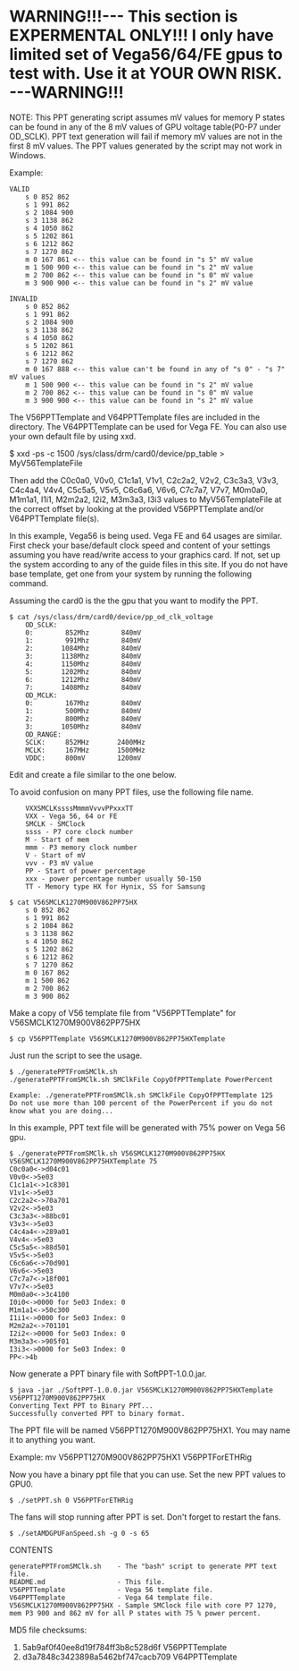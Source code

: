 # WARNING!!!--- This section is EXPERMENTAL ONLY!!! I only have limited set of Vega56/64/FE gpus to test with.  Use it at YOUR OWN RISK. ---WARNING!!!


NOTE: This PPT generating script assumes mV values for memory P states can be found in any of the 8 mV values of GPU voltage table(P0-P7 under OD_SCLK).  PPT text generation will fail if memory mV values are not in the first 8 mV values.  The PPT values generated by the script may not work in Windows.

Example:

    VALID
        s 0 852 862
        s 1 991 862
        s 2 1084 900
        s 3 1138 862
        s 4 1050 862
        s 5 1202 861
        s 6 1212 862
        s 7 1270 862
        m 0 167 861 <-- this value can be found in "s 5" mV value 
        m 1 500 900 <-- this value can be found in "s 2" mV value 
        m 2 700 862 <-- this value can be found in "s 0" mV value
        m 3 900 900 <-- this value can be found in "s 2" mV value 
        
    INVALID
        s 0 852 862
        s 1 991 862
        s 2 1084 900
        s 3 1138 862
        s 4 1050 862
        s 5 1202 861
        s 6 1212 862
        s 7 1270 862
        m 0 167 888 <-- this value can't be found in any of "s 0" - "s 7" mV values 
        m 1 500 900 <-- this value can be found in "s 2" mV value 
        m 2 700 862 <-- this value can be found in "s 0" mV value
        m 3 900 900 <-- this value can be found in "s 2" mV value 


The V56PPTTemplate and  V64PPTTemplate files are included in the directory. The V64PPTTemplate can be used for Vega FE.
You can also use your own default file by using xxd.

$ xxd -ps -c 1500 /sys/class/drm/card0/device/pp_table > MyV56TemplateFile

Then add the C0c0a0, V0v0, C1c1a1, V1v1, C2c2a2, V2v2, C3c3a3, V3v3, C4c4a4, V4v4, C5c5a5, V5v5, C6c6a6, V6v6, C7c7a7, V7v7, M0m0a0, M1m1a1, I1i1, M2m2a2, I2i2, M3m3a3, I3i3 values to MyV56TemplateFile at the correct offset by looking at the provided V56PPTTemplate and/or V64PPTTemplate file(s).

In this example, Vega56 is being used.  Vega FE and 64 usages are similar. 
First check your base/default clock speed and content of your settings assuming you have read/write access to your graphics card.
If not, set up the system according to any of the guide files in this site.
If you do not have base template, get one from your system by running the following command.

Assuming the card0 is the the gpu that you want to modify the PPT.

    $ cat /sys/class/drm/card0/device/pp_od_clk_voltage
        OD_SCLK:
        0:        852Mhz        840mV
        1:        991Mhz        840mV
        2:       1084Mhz        840mV
        3:       1138Mhz        840mV
        4:       1150Mhz        840mV
        5:       1202Mhz        840mV
        6:       1212Mhz        840mV
        7:       1408Mhz        840mV
        OD_MCLK:
        0:        167Mhz        840mV
        1:        500Mhz        840mV
        2:        800Mhz        840mV
        3:       1050Mhz        840mV
        OD_RANGE:
        SCLK:     852MHz       2400MHz
        MCLK:     167MHz       1500MHz
        VDDC:     800mV        1200mV

Edit and create a file similar to the one below.

To avoid confusion on many PPT files, use the following file name.

        VXXSMCLKssssMmmmVvvvPPxxxTT
        VXX - Vega 56, 64 or FE
        SMCLK - SMClock
        ssss - P7 core clock number
        M - Start of mem
        mmm - P3 memory clock number
        V - Start of mV
        vvv - P3 mV value
        PP - Start of power percentage
        xxx - power percentage number usually 50-150
        TT - Memory type HX for Hynix, SS for Samsung

    $ cat V56SMCLK1270M900V862PP75HX
        s 0 852 862
        s 1 991 862
        s 2 1084 862 
        s 3 1138 862
        s 4 1050 862
        s 5 1202 862
        s 6 1212 862
        s 7 1270 862
        m 0 167 862
        m 1 500 862
        m 2 700 862
        m 3 900 862

Make a copy of V56 template file from "V56PPTTemplate" for V56SMCLK1270M900V862PP75HX

    $ cp V56PPTTemplate V56SMCLK1270M900V862PP75HXTemplate

Just run the script to see the usage.
    
    $ ./generatePPTFromSMClk.sh
    ./generatePPTFromSMClk.sh SMClkFile CopyOfPPTTemplate PowerPercent

    Example: ./generatePPTFromSMClk.sh SMClkFile CopyOfPPTTemplate 125
    Do not use more than 100 percent of the PowerPercent if you do not know what you are doing...

In this example, PPT text file will be generated with 75% power on Vega 56 gpu.

    $ ./generatePPTFromSMClk.sh V56SMCLK1270M900V862PP75HX V56SMCLK1270M900V862PP75HXTemplate 75
    C0c0a0<->d04c01
    V0v0<->5e03
    C1c1a1<->1c8301
    V1v1<->5e03
    C2c2a2<->70a701
    V2v2<->5e03
    C3c3a3<->88bc01
    V3v3<->5e03
    C4c4a4<->289a01
    V4v4<->5e03
    C5c5a5<->88d501
    V5v5<->5e03
    C6c6a6<->70d901
    V6v6<->5e03
    C7c7a7<->18f001
    V7v7<->5e03
    M0m0a0<->3c4100
    I0i0<->0000 for 5e03 Index: 0
    M1m1a1<->50c300
    I1i1<->0000 for 5e03 Index: 0
    M2m2a2<->701101
    I2i2<->0000 for 5e03 Index: 0
    M3m3a3<->905f01
    I3i3<->0000 for 5e03 Index: 0
    PP<->4b

Now generate a PPT binary file with SoftPPT-1.0.0.jar.

    $ java -jar ./SoftPPT-1.0.0.jar V56SMCLK1270M900V862PP75HXTemplate V56PPT1270M900V862PP75HX 
    Converting Text PPT to Binary PPT...
    Successfully converted PPT to binary format.

The PPT file will be named V56PPT1270M900V862PP75HX1.  You may name it to anything you want.

Example: mv V56PPT1270M900V862PP75HX1 V56PPTForETHRig

Now you have a binary ppt file that you can use.  Set the new PPT values to GPU0.

    $ ./setPPT.sh 0 V56PPTForETHRig

The fans will stop running after PPT is set.  Don't forget to restart the fans. 

    $ ./setAMDGPUFanSpeed.sh -g 0 -s 65 



CONTENTS

    generatePPTFromSMClk.sh    - The "bash" script to generate PPT text file.
    README.md                  - This file.
    V56PPTTemplate             - Vega 56 template file.
    V64PPTTemplate             - Vega 64 template file.
    V56SMCLK1270M900V862PP75HX - Sample SMClock file with core P7 1270, mem P3 900 and 862 mV for all P states with 75 % power percent. 

MD5 file checksums:
1. 5ab9af0f40ee8d19f784ff3b8c528d6f  V56PPTTemplate
2. d3a7848c3423898a5462bf747cacb709  V64PPTTemplate
